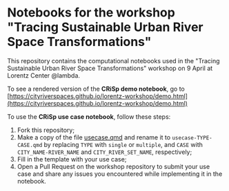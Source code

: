 # Notebooks for the workshop "Tracing Sustainable Urban River Space Transformations"

This repository contains the computational notebooks used in the "Tracing Sustainable Urban River Space Transformations" workshop on 9 April at Lorentz Center @lambda.

To see a rendered version of the **CRiSp demo notebook**, go to [https://cityriverspaces.github.io/lorentz-workshop/demo.html](https://cityriverspaces.github.io/lorentz-workshop/demo.html)

To use the **CRiSp use case notebook**, follow these steps:

1. Fork this repository;
2. Make a copy of the file [usecase.qmd](usecase.qmd) and rename it to `usecase-TYPE-CASE.qmd` by replacing `TYPE` with `single` or `multiple`, and `CASE` with `CITY_NAME-RIVER_NAME` and `CITY_RIVER_SET_NAME`, respectively;
3. Fill in the template with your use case;
4. Open a Pull Request on the workshop repository to submit your use case and share any issues you encountered while implementing it in the notebook.
